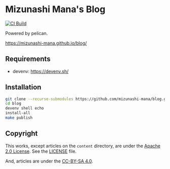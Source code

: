 # Mizunashi Mana's Blog

[![CI Build](https://github.com/mizunashi-mana/blog/actions/workflows/build.yml/badge.svg)](https://github.com/mizunashi-mana/blog/actions/workflows/build.yml)

Powered by pelican.

https://mizunashi-mana.github.io/blog/

## Requirements

* devenv: https://devenv.sh/

## Installation

```bash
git clone --recurse-submodules https://github.com/mizunashi-mana/blog.git
cd blog
devenv shell echo
install-all
make publish
```

## Copyright

This works, except articles on the `content` directory, are under the [Apache 2.0 License](https://www.apache.org/licenses/LICENSE-2.0).
See the [LICENSE](LICENSE) file.

And, articles are under the [CC-BY-SA 4.0](https://creativecommons.org/licenses/by-sa/4.0/).
